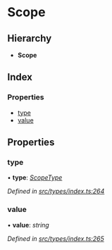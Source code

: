 # Scope

## Hierarchy

* **Scope**

## Index

### Properties

* [type](scope.md#type)
* [value](scope.md#value)

## Properties

### type

• **type**: [_ScopeType_](../enums/scopetype.md)

_Defined in_ [_src/types/index.ts:264_](https://github.com/PolymathNetwork/polymesh-sdk/blob/23062de4/src/types/index.ts#L264)

### value

• **value**: _string_

_Defined in_ [_src/types/index.ts:265_](https://github.com/PolymathNetwork/polymesh-sdk/blob/23062de4/src/types/index.ts#L265)

